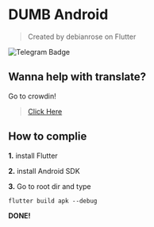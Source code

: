 # DUMB Android
> Created by debianrose on Flutter

![Telegram Badge](https://telegram-badge.vercel.app/api/telegram-badge?channelId=@dumbmessenger)

## Wanna help with translate?

Go to crowdin!
> [Click Here](https://crowdin.com/project/dumb-android)

## How to complie
<b>1.</b> install Flutter

<b>2.</b> install Android SDK

<b>3.</b> Go to root dir and type
```
flutter build apk --debug
```

<b>DONE!</b>
